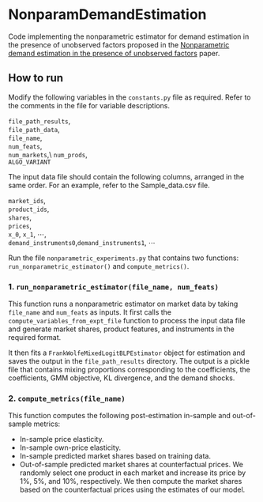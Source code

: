 # NonparamDemandEstimation
Code implementing the nonparametric estimator for demand estimation in the presence of unobserved factors proposed in the [Nonparametric demand estimation in the presence of unobserved factors](https://ssrn.com/abstract=4244086) paper.

## How to run
Modify the following variables in the `constants.py` file as required. Refer to the comments in the file for variable descriptions. 

`file_path_results`, \
`file_path_data`, \
`file_name`, \
`num_feats`, \
`num_markets`,\ 
`num_prods`,\
`ALGO_VARIANT`

The input data file should contain the following columns, arranged in the same order. For an example, refer to the Sample_data.csv file.

`market_ids`, \
`product_ids`, \
`shares`, \
`prices`, \
`x_0`, `x_1`, $\cdots$, \
`demand_instruments0`,`demand_instruments1`, $\cdots$ 

Run the file `nonparametric_experiments.py` that contains two functions: `run_nonparametric_estimator()` and `compute_metrics()`.

### 1. `run_nonparametric_estimator(file_name, num_feats)`
This function runs a nonparametric estimator on market data by taking `file_name` and `num_feats` as inputs. It first calls the `compute_variables_from_expt_file` function to process the input data file and generate market shares, product features, and instruments in the required format. 

It then fits a `FrankWolfeMixedLogitBLPEstimator` object for estimation and saves the output in the `file_path_results` directory. The output is a pickle file that contains mixing proportions corresponding to the coefficients, the coefficients, GMM objective, KL divergence, and the demand shocks.

### 2. `compute_metrics(file_name)`
This function computes the following post-estimation in-sample and out-of-sample metrics:
- In-sample price elasticity. 
- In-sample own-price elasticity.
- In-sample predicted market shares based on training data.
- Out-of-sample predicted market shares at counterfactual prices. We randomly select one product in each market and increase its price by 1%, 5%, and 10%, respectively. We then compute the market shares based on the counterfactual prices using the estimates of our model.


<!-- ## Utility model
The utility of customer $i$ for product $j$ in market $t$ is of the form $u_{ijt} = \bm{omega}_{i}^{\top} \bm{x}_{jt} + \xi_{jt} + \epsilon_{ijt}$ , where the coefficient vector $\bm{omega}_i \in \Real^D$ is sampled from some (unknown) distribution $Q$, the intercept $\xi_{jt}$ is a product and offer-set specific factor that is {\em not} fully observed by the firm, and $\epsilon_{ijt}$ is an error term.  -->

<!-- 
## Estimator description
The code for the estimator is in `frank_wolf_lc_mnl.py`. The class variable *mix_props* stores the mixing proportions in a 1-d array and the variable *coefs_* stores the beta parameters in a 2-d array, such that the entry in row $k$ and column $j$ corresponds to $\beta_{kj}$. Other variables are described in the file.

The main method in the estimator is `fit_to_choice_data()`, which takes as input the membership matrix (binary matrix that encodes whether a product is offered in each offerset) and the number of sales for each product in each offerset. We transform the data from the provided input file to this format; refer the documentation for more details on the input format. The following arguments to the `fit_to_choice_data()` method can be modified based on the application:

1. *num_iters* : this is the number of iterations to run the estimation for. As mentioned in the paper, this provides an upper bound for the number of latent classes in the estimated LC-MNL model.
2. *init_coefs* and *init_mix_props*: the initial betas and mixture proportions. 

## Out-of-sample choice predictions
After estimating the model, you should use the `predict_choice_proba()` function to predict choice probabilities on out-of-sample-transactions, which are also provided in the example instance *test_instance.dt*. An example of how to do this is provided in the *run_estimator.py* file. -->

<!-- ## Dependencies
The code has been tested with the following (main) dependencies:

numpy==1.20.3

scipy==1.7.1

multiprocess==0.70.12.2

ipython==7.26.0 -->
